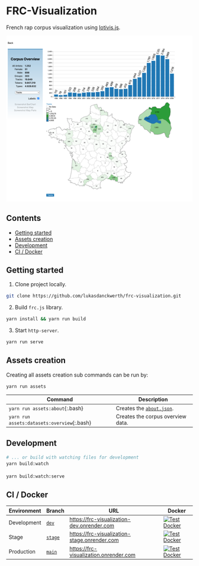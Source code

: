 # FRC-Visualization

French rap corpus visualization using [lotivis.js](https://github.com/lotivis/lotivis).

![Corpus Overview](img/corpus.overview.png)

## Contents

- [Getting started](#getting-started)
- [Assets creation](#assets-creation)
- [Development](#development)
- [CI / Docker](#ci--docker)

## Getting started

1) Clone project locally.

```bash
git clone https://github.com/lukasdanckwerth/frc-visualization.git
```

2) Build `frc.js` library.

```bash
yarn install && yarn run build
```

3) Start `http-server`.

```bash
yarn run serve
```

## Assets creation

Creating all assets creation sub commands can be run by:

```bash
yarn run assets
```

| Command | Description |
| - | - |
| `yarn run assets:about`{:.bash} | Creates the [`about.json`](./data/about.json). |
| `yarn run assets:datasets:overview`{:.bash} | Creates the corpus overview data. |

## Development

```sh
# ... or build with watching files for development
yarn build:watch

yarn build:watch:serve
```

## CI / Docker

| Environment | Branch | URL | Docker |
| - | - | - | - |
| Development | [`dev`](https://github.com/lukasdanckwerth/frc-visualization/tree/dev)  | https://frc-visualization-dev.onrender.com | [![Test Docker](https://github.com/lukasdanckwerth/frc-visualization/actions/workflows/test-docker.yml/badge.svg?branch=dev)](https://github.com/lukasdanckwerth/frc-visualization/actions/workflows/test-docker.yml) |
| Stage | [`stage`](https://github.com/lukasdanckwerth/frc-visualization/tree/stage) | https://frc-visualization-stage.onrender.com | [![Test Docker](https://github.com/lukasdanckwerth/frc-visualization/actions/workflows/test-docker.yml/badge.svg?branch=stage)](https://github.com/lukasdanckwerth/frc-visualization/actions/workflows/test-docker.yml) |
| Production | [`main`](https://github.com/lukasdanckwerth/frc-visualization/tree/main) | https://frc-visualization.onrender.com | [![Test Docker](https://github.com/lukasdanckwerth/frc-visualization/actions/workflows/test-docker.yml/badge.svg?branch=main)](https://github.com/lukasdanckwerth/frc-visualization/actions/workflows/test-docker.yml) |
